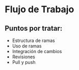 # Flujo de Trabajo

## Puntos por tratar:
- Estructura de ramas
- Uso de ramas
- Integración de cambios
- Revisiones
- Pull y push

